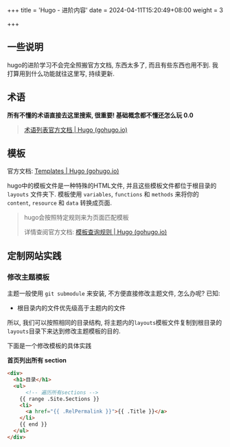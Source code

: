 +++
title = 'Hugo - 进阶内容'
date = 2024-04-11T15:20:49+08:00
weight = 3

+++





## 一些说明

hugo的进阶学习不会完全照搬官方文档, 东西太多了, 而且有些东西也用不到. 我打算用到什么功能就往这里写, 持续更新.

## 术语

**所有不懂的术语直接去这里搜索, 很重要! 基础概念都不懂还怎么玩  0.0**

>  [术语列表官方文档 | Hugo (gohugo.io)](https://gohugo.io/getting-started/glossary/)




## 模板

官方文档: [Templates | Hugo (gohugo.io)](https://gohugo.io/templates/)

hugo中的模板文件是一种特殊的HTML文件, 并且这些模板文件都位于根目录的 `layouts` 文件夹下. 模板使用 `variables`, `functions` 和 `methods` 来将你的 `content`, `resource` 和 `data` 转换成页面. 

> hugo会按照特定规则来为页面匹配模板
>
> 详情查阅官方文档: [模板查询规则 | Hugo (gohugo.io)](https://gohugo.io/templates/lookup-order/)



## 定制网站实践



### 修改主题模板

主题一般使用 `git submodule` 来安装, 不方便直接修改主题文件, 怎么办呢?  已知: 

* 根目录内的文件优先级高于主题内的文件

所以, 我们可以按照相同的目录结构, 将主题内的`layouts`模板文件复制到根目录的`layouts`目录下来达到修改主题模板的目的.

下面是一个修改模板的具体实践

**首页列出所有 section**

``` html
<div>
  <h1>目录</h1>
  <ul>
      <!-- 遍历所有sections -->
    {{ range .Site.Sections }}
    <li>
      <a href="{{ .RelPermalink }}">{{ .Title }}</a>
    </li>
    {{ end }}
  </ul>
</div>
```



